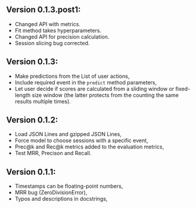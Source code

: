 ## Version 0.1.3.post1:

- Changed API with metrics.
- Fit method takes hyperparameters.
- Changed API for precision calculation.
- Session slicing bug corrected.

## Version 0.1.3:

- Make predictions from the List of user actions,
- Include required event in the `predict` method parameters,
- Let user decide if scores are calculated from a sliding window or fixed-length size window (the latter protects from the counting the same results multiple times).

## Version 0.1.2:

- Load JSON Lines and gzipped JSON Lines,
- Force model to choose sessions with a specific event,
- Prec@k and Rec@k metrics added to the evaluation metrics,
- Test MRR, Precison and Recall.


## Version 0.1.1:

- Timestamps can be floating-point numbers,
- MRR bug (ZeroDivisionError),
- Typos and descriptions in docstrings,
